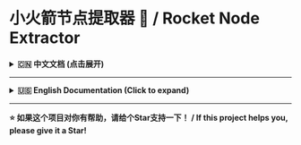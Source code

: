 # 小火箭节点提取器 🚀 / Rocket Node Extractor

<details>
<summary><b>🇨🇳 中文文档 (点击展开)</b></summary>

## 📖 项目简介

一个简洁易用的iOS应用程序，用于获取和管理代理节点配置，支持一键导入Shadowrocket（小火箭）。

## 📱 应用截图

![应用界面](https://img.shields.io/badge/iOS-App-blue?style=flat-square&logo=apple)
![版本](https://img.shields.io/badge/版本-1.0-green?style=flat-square)
![Swift](https://img.shields.io/badge/Swift-5.0+-orange?style=flat-square&logo=swift)

## ✨ 主要功能

- 🌐 **自动获取节点**: 从远程服务器自动获取最新的代理节点配置
- 📋 **一键复制**: 快速复制节点链接到剪贴板
- 🚀 **直接导入**: 支持一键导入到Shadowrocket应用
- 🎨 **精美界面**: 黄紫渐变背景，现代化UI设计
- ⚡ **实时更新**: 节点信息每日自动更新
- 🔄 **动画效果**: 流畅的淡入和弹簧动画

## 🛠 技术栈

- **开发语言**: Swift
- **UI框架**: UIKit
- **网络请求**: URLSession
- **布局方式**: Auto Layout (代码布局)
- **最低支持**: iOS 13.0+

## 📦 项目结构

```
Rocket/
├── AppDelegate.swift          # 应用程序委托
├── SceneDelegate.swift        # 场景委托
├── ViewController.swift       # 主视图控制器
├── Info.plist                # 应用配置文件
├── Assets.xcassets           # 资源文件
└── Base.lproj/              # 本地化资源
```

## 🚀 快速开始

### 环境要求

- Xcode 12.0 或更高版本
- iOS 13.0 或更高版本
- macOS 10.15 或更高版本

### 安装步骤

1. **克隆项目**
   ```bash
   git clone https://github.com/your-username/节点提取器.git
   cd 节点提取器
   ```

2. **打开项目**
   ```bash
   open Rocket.xcodeproj
   ```

3. **配置开发者账号**
   - 在Xcode中选择项目
   - 在"Signing & Capabilities"中配置你的开发者账号
   - 修改Bundle Identifier为你的唯一标识符

4. **运行应用**
   - 选择目标设备或模拟器
   - 点击运行按钮 (⌘+R)

## 📱 使用说明

### 基本操作

1. **启动应用**: 打开应用后会看到黄紫渐变的主界面
2. **获取节点**: 点击"开始提取"按钮获取最新节点
3. **复制链接**: 点击"复制"按钮将节点链接复制到剪贴板
4. **导入小火箭**: 点击"小火箭导入"直接导入到Shadowrocket应用

### 功能详解

#### 节点获取
- 应用会从 `https://rocket.xkcc.vip/get_history.php` 获取节点数据
- 支持JSON格式的响应解析
- 自动提取有效的HTTP/HTTPS链接

#### 界面元素
- **标题**: "小火箭节点提取器" - 带阴影效果的主标题
- **提取按钮**: 蓝色圆角按钮，触发节点获取
- **节点列表**: 动态生成的节点链接列表
- **操作按钮**: 每个节点配备复制和导入按钮
- **使用说明**: 底部显示详细的使用指南

## 🔧 自定义配置

### 修改API端点

如需更改节点数据源，请修改 `ViewController.swift` 中的URL：

```swift
guard let url = URL(string: "https://your-api-endpoint.com/api") else {
    print("无效的URL")
    return
}
```

### 自定义UI样式

#### 修改渐变背景色
```swift
gradientLayer.colors = [
    UIColor.your_color1.cgColor,
    UIColor.your_color2.cgColor
]
```

#### 调整按钮样式
```swift
extractButton.backgroundColor = UIColor.your_color
extractButton.layer.cornerRadius = your_radius
```

## 🔗 API接口说明

### 节点数据接口

**请求地址**: `https://rocket.xkcc.vip/get_history.php`

**请求方法**: GET

**响应格式**: JSON

**响应示例**:
```json
{
  "files": [
    {
      "links": [
        {
          "url": "ss://base64-encoded-config"
        },
        {
          "url": "vmess://base64-encoded-config"
        }
      ]
    }
  ]
}
```

## 🤝 贡献指南

欢迎提交Issue和Pull Request！

### 开发流程

1. Fork 本仓库
2. 创建特性分支 (`git checkout -b feature/AmazingFeature`)
3. 提交更改 (`git commit -m 'Add some AmazingFeature'`)
4. 推送到分支 (`git push origin feature/AmazingFeature`)
5. 打开Pull Request

### 代码规范

- 遵循Swift官方编码规范
- 使用有意义的变量和函数命名
- 添加必要的注释说明
- 保持代码简洁和可读性

## 📄 许可证

本项目采用 MIT 许可证 - 查看 [LICENSE](LICENSE) 文件了解详情

## 📞 联系方式

- **开发者**: MacXK
- **微信**: Xcode-XK
- **创建日期**: 2025年4月20日

## ⚠️ 免责声明

本应用仅供学习和研究使用，请遵守当地法律法规。开发者不对使用本应用产生的任何后果承担责任。

## 🔄 更新日志

### v1.0 (2025-04-20)
- ✨ 初始版本发布
- 🎨 实现黄紫渐变UI界面
- 🌐 添加节点获取功能
- 📋 支持一键复制节点链接
- 🚀 集成Shadowrocket导入功能
- ⚡ 添加动画效果和用户反馈

</details>

---

<details>
<summary><b>🇺🇸 English Documentation (Click to expand)</b></summary>

## 📖 Project Overview

A simple and user-friendly iOS application for fetching and managing proxy node configurations with one-click import to Shadowrocket.

## 📱 App Screenshots

![App Interface](https://img.shields.io/badge/iOS-App-blue?style=flat-square&logo=apple)
![Version](https://img.shields.io/badge/Version-1.0-green?style=flat-square)
![Swift](https://img.shields.io/badge/Swift-5.0+-orange?style=flat-square&logo=swift)

## ✨ Key Features

- 🌐 **Auto Node Fetching**: Automatically fetch the latest proxy node configurations from remote server
- 📋 **One-Click Copy**: Quickly copy node links to clipboard
- 🚀 **Direct Import**: Support one-click import to Shadowrocket app
- 🎨 **Beautiful UI**: Yellow-purple gradient background with modern UI design
- ⚡ **Real-time Updates**: Node information updates automatically daily
- 🔄 **Animation Effects**: Smooth fade-in and spring animations

## 🛠 Tech Stack

- **Language**: Swift
- **UI Framework**: UIKit
- **Networking**: URLSession
- **Layout**: Auto Layout (Programmatic)
- **Minimum Support**: iOS 13.0+

## 📦 Project Structure

```
Rocket/
├── AppDelegate.swift          # App delegate
├── SceneDelegate.swift        # Scene delegate
├── ViewController.swift       # Main view controller
├── Info.plist                # App configuration
├── Assets.xcassets           # Asset files
└── Base.lproj/              # Localization resources
```

## 🚀 Quick Start

### Requirements

- Xcode 12.0 or later
- iOS 13.0 or later
- macOS 10.15 or later

### Installation

1. **Clone the repository**
   ```bash
   git clone https://github.com/your-username/节点提取器.git
   cd 节点提取器
   ```

2. **Open the project**
   ```bash
   open Rocket.xcodeproj
   ```

3. **Configure developer account**
   - Select the project in Xcode
   - Configure your developer account in "Signing & Capabilities"
   - Change Bundle Identifier to your unique identifier

4. **Run the app**
   - Select target device or simulator
   - Click the run button (⌘+R)

## 📱 Usage Guide

### Basic Operations

1. **Launch App**: Open the app to see the yellow-purple gradient main interface
2. **Fetch Nodes**: Click "开始提取" (Start Extraction) button to get latest nodes
3. **Copy Links**: Click "复制" (Copy) button to copy node links to clipboard
4. **Import to Shadowrocket**: Click "小火箭导入" (Shadowrocket Import) to directly import to Shadowrocket app

### Feature Details

#### Node Fetching
- App fetches node data from `https://rocket.xkcc.vip/get_history.php`
- Supports JSON format response parsing
- Automatically extracts valid HTTP/HTTPS links

#### UI Elements
- **Title**: "小火箭节点提取器" - Main title with shadow effect
- **Extract Button**: Blue rounded button that triggers node fetching
- **Node List**: Dynamically generated node link list
- **Action Buttons**: Each node has copy and import buttons
- **Usage Guide**: Detailed usage instructions at the bottom

## 🔧 Customization

### Modify API Endpoint

To change the node data source, modify the URL in `ViewController.swift`:

```swift
guard let url = URL(string: "https://your-api-endpoint.com/api") else {
    print("Invalid URL")
    return
}
```

### Custom UI Styling

#### Modify Gradient Background
```swift
gradientLayer.colors = [
    UIColor.your_color1.cgColor,
    UIColor.your_color2.cgColor
]
```

#### Adjust Button Style
```swift
extractButton.backgroundColor = UIColor.your_color
extractButton.layer.cornerRadius = your_radius
```

## 🔗 API Documentation

### Node Data API

**Endpoint**: `https://rocket.xkcc.vip/get_history.php`

**Method**: GET

**Response Format**: JSON

**Response Example**:
```json
{
  "files": [
    {
      "links": [
        {
          "url": "ss://base64-encoded-config"
        },
        {
          "url": "vmess://base64-encoded-config"
        }
      ]
    }
  ]
}
```

## 🤝 Contributing

Issues and Pull Requests are welcome!

### Development Workflow

1. Fork this repository
2. Create a feature branch (`git checkout -b feature/AmazingFeature`)
3. Commit your changes (`git commit -m 'Add some AmazingFeature'`)
4. Push to the branch (`git push origin feature/AmazingFeature`)
5. Open a Pull Request

### Code Standards

- Follow Swift official coding conventions
- Use meaningful variable and function names
- Add necessary comments
- Keep code clean and readable

## 📄 License

This project is licensed under the MIT License - see the [LICENSE](LICENSE) file for details

## 📞 Contact

- **Developer**: MacXK
- **WeChat**: Xcode-XK
- **Created**: April 20, 2025

## ⚠️ Disclaimer

This application is for educational and research purposes only. Please comply with local laws and regulations. The developer is not responsible for any consequences arising from the use of this application.

## 🔄 Changelog

### v1.0 (2025-04-20)
- ✨ Initial release
- 🎨 Implemented yellow-purple gradient UI
- 🌐 Added node fetching functionality
- 📋 Support one-click copy node links
- 🚀 Integrated Shadowrocket import feature
- ⚡ Added animation effects and user feedback

</details>

---

**⭐ 如果这个项目对你有帮助，请给个Star支持一下！ / If this project helps you, please give it a Star!**
